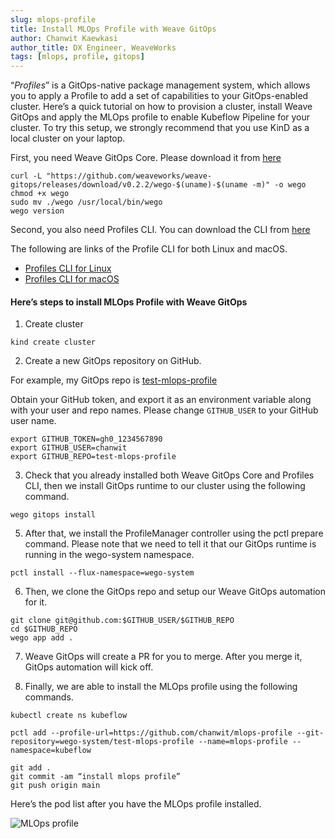 ```yaml
---
slug: mlops-profile
title: Install MLOps Profile with Weave GitOps
author: Chanwit Kaewkasi
author_title: DX Engineer, WeaveWorks
tags: [mlops, profile, gitops]
---
```


“_Profiles_” is a GitOps-native package management system, which allows you to apply a Profile to add a set of capabilities to your GitOps-enabled cluster.  Here’s a quick tutorial on how to provision a cluster, install Weave GitOps and apply the MLOps profile to enable Kubeflow Pipeline for your cluster. To try this setup, we strongly recommend that you use KinD as a local cluster on your laptop.

<!--truncate-->

First, you need Weave GitOps Core. Please download it from [here](https://docs.gitops.weave.works/docs/installation/)

```
curl -L "https://github.com/weaveworks/weave-gitops/releases/download/v0.2.2/wego-$(uname)-$(uname -m)" -o wego
chmod +x wego
sudo mv ./wego /usr/local/bin/wego
wego version
```

Second, you also need Profiles CLI. You can download the CLI from [here](https://github.com/weaveworks/pctl/releases)

The following are links of the Profile CLI for both Linux and macOS.

- [Profiles CLI for Linux](https://github.com/weaveworks/pctl/releases/download/v0.2.0/pctl_linux_amd64.tar.gz)
- [Profiles CLI for macOS](https://github.com/weaveworks/pctl/releases/download/v0.2.0/pctl_darwin_amd64.tar.gz)

#### Here’s steps to install MLOps Profile with Weave GitOps

1. Create cluster

```
kind create cluster
```

2. Create a new GitOps repository on GitHub.

For example, my GitOps repo is [test-mlops-profile](https://github.com/chanwit/test-mlops-profile)

Obtain your GitHub token, and export it as an environment variable along with your user and repo names. Please change `GITHUB_USER` to your GitHub user name.

```
export GITHUB_TOKEN=gh0_1234567890
export GITHUB_USER=chanwit
export GITHUB_REPO=test-mlops-profile
```

3. Check that you already installed both Weave GitOps Core and Profiles CLI, then we install GitOps runtime to our cluster using the following command.
```
wego gitops install
```

5. After that, we install the ProfileManager controller using the pctl prepare command. 
Please note that we need to tell it that our GitOps runtime is running in the wego-system namespace.

```
pctl install --flux-namespace=wego-system
```

6. Then, we clone the GitOps repo and setup our Weave GitOps automation for it.
```
git clone git@github.com:$GITHUB_USER/$GITHUB_REPO
cd $GITHUB_REPO
wego app add .
```

7. Weave GitOps will create a PR for you to merge. After you merge it, GitOps automation will kick off.

8. Finally, we are able to install the MLOps profile using the following commands.
```
kubectl create ns kubeflow

pctl add --profile-url=https://github.com/chanwit/mlops-profile --git-repository=wego-system/test-mlops-profile --name=mlops-profile --namespace=kubeflow

git add .
git commit -am “install mlops profile”
git push origin main
```

Here’s the pod list after you have the MLOps profile installed.

![MLOps profile](/img/mlops.png)
